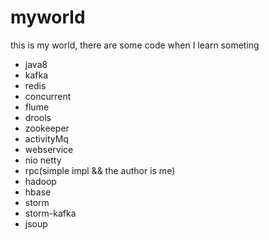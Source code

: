 # myworld
this is my world, there are some code when I learn someting
- java8
- kafka
- redis
- concurrent
- flume
- drools
- zookeeper
- activityMq
- webservice
- nio netty
- rpc(simple impl && the author is me)
- hadoop
- hbase 
- storm
- storm-kafka
- jsoup